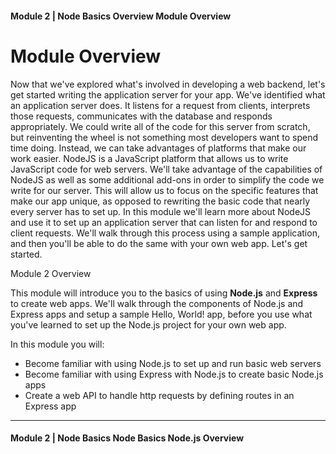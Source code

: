 #### Module 2 | Node Basics   Overview   Module Overview

# Module Overview

Now that we've explored what's involved in developing a web
backend, let's get started writing the application
server for your app.
We've identified what an application server does.
It listens for
a request from clients, interprets those requests,
communicates with the database and responds appropriately.
We could write all of the code for
this server from scratch, but reinventing the wheel is
not something most developers want to spend time doing.
Instead, we can take advantages of platforms that make our
work easier.
NodeJS is a JavaScript platform that
allows us to write JavaScript code for web servers.
We'll take advantage of the capabilities of NodeJS as
well as some additional add-ons in order to simplify the code
we write for our server.
This will allow us to focus on the specific features that make
our app unique, as opposed to rewriting the basic code that
nearly every server has to set up.
In this module we'll learn more about NodeJS and
use it to set up an application server that can listen for and
respond to client requests.
We'll walk through this process using a sample application,
and then you'll be able to do the same with your own web app.
Let's get started.



Module 2 Overview

This module will introduce you to the basics of using **Node.js** and **Express** to create web apps. 
We'll walk through the components of Node.js and Express apps and setup a sample Hello, World! app, 
before you use what you've learned to set up the Node.js project for your own web app.

In this module you will:

* Become familiar with using Node.js to set up and run basic web servers
* Become familiar with using Express with Node.js to create basic Node.js apps
* Create a web API to handle http requests by defining routes in an Express app

---

#### Module 2 | Node Basics   Node Basics   Node.js Overview